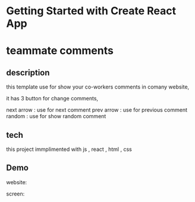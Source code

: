 # Getting Started with Create React App

# teammate comments

## description
this template use for show your co-workers comments in comany website,

it has 3 button for change comments,

next arrow : use for next comment
prev arrow : use for previous comment
random : use for show random comment

## tech

this project immplimented with js , react , html , css

## Demo

website:


screen:
